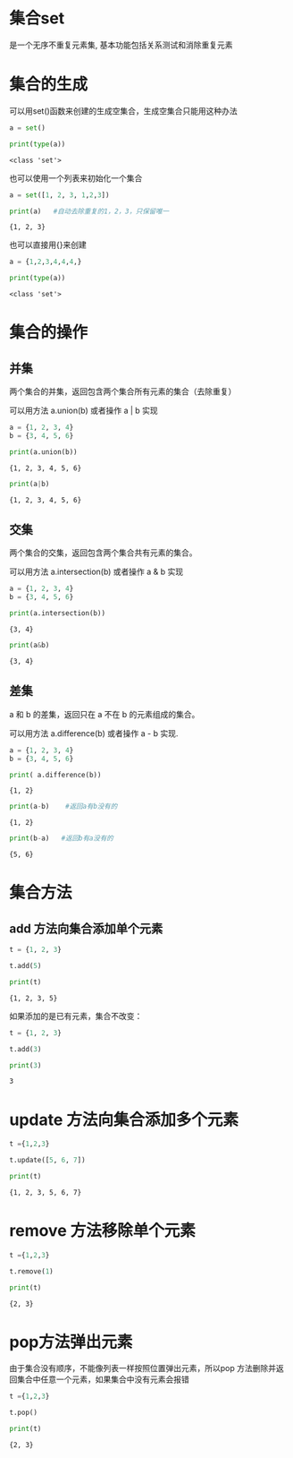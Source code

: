 # 集合set

是一个无序不重复元素集, 基本功能包括关系测试和消除重复元素

# 集合的生成

可以用set()函数来创建的生成空集合，生成空集合只能用这种办法


```python
a = set()

print(type(a))
```

    <class 'set'>
    

也可以使用一个列表来初始化一个集合


```python
a = set([1, 2, 3, 1,2,3])

print(a)   #自动去除重复的1，2，3，只保留唯一
```

    {1, 2, 3}
    

也可以直接用{}来创建


```python
a = {1,2,3,4,4,4,}

print(type(a))
```

    <class 'set'>
    

# 集合的操作

## 并集

两个集合的并集，返回包含两个集合所有元素的集合（去除重复）

可以用方法 a.union(b) 或者操作 a | b 实现


```python
a = {1, 2, 3, 4}
b = {3, 4, 5, 6}

print(a.union(b))
```

    {1, 2, 3, 4, 5, 6}
    


```python
print(a|b)
```

    {1, 2, 3, 4, 5, 6}
    

## 交集

两个集合的交集，返回包含两个集合共有元素的集合。

可以用方法 a.intersection(b) 或者操作 a & b 实现


```python
a = {1, 2, 3, 4}
b = {3, 4, 5, 6}

print(a.intersection(b))
```

    {3, 4}
    


```python
print(a&b)
```

    {3, 4}
    

## 差集

a 和 b 的差集，返回只在 a 不在 b 的元素组成的集合。

可以用方法 a.difference(b) 或者操作 a - b 实现.


```python
a = {1, 2, 3, 4}
b = {3, 4, 5, 6}

print( a.difference(b))
```

    {1, 2}
    


```python
print(a-b)    #返回a有b没有的
```

    {1, 2}
    


```python
print(b-a)   #返回b有a没有的
```

    {5, 6}
    

# 集合方法

## add 方法向集合添加单个元素


```python
t = {1, 2, 3}

t.add(5)

print(t)
```

    {1, 2, 3, 5}
    

如果添加的是已有元素，集合不改变：


```python
t = {1, 2, 3}

t.add(3)

print(3)
```

    3
    

# update 方法向集合添加多个元素


```python
t ={1,2,3}

t.update([5, 6, 7])

print(t)
```

    {1, 2, 3, 5, 6, 7}
    

# remove 方法移除单个元素


```python
t ={1,2,3}

t.remove(1)

print(t)
```

    {2, 3}
    

# pop方法弹出元素

由于集合没有顺序，不能像列表一样按照位置弹出元素，所以pop 方法删除并返回集合中任意一个元素，如果集合中没有元素会报错


```python
t ={1,2,3}

t.pop()

print(t)
```

    {2, 3}
    
